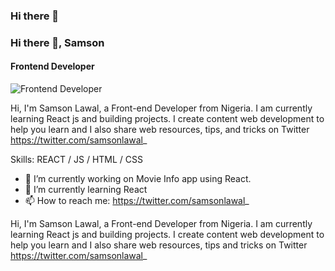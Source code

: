 ### Hi there 👋

### Hi there 👋, Samson
#### Frontend Developer
![Frontend Developer](https://twitter.com/samsonlawal_/header_photo)

Hi, I'm Samson Lawal, a Front-end Developer from Nigeria. I am currently learning React js and building projects. I create content web development to help you learn and I also share web resources, tips, and tricks on Twitter https://twitter.com/samsonlawal_

Skills: REACT / JS / HTML / CSS

- 🔭 I’m currently working on Movie Info app using React. 
- 🌱 I’m currently learning React 
- 📫 How to reach me: https://twitter.com/samsonlawal_ 










Hi, I'm Samson Lawal, a Front-end Developer from Nigeria. I am currently learning React js and building projects. I create content web development to help you learn and I also share web resources, tips and tricks on Twitter https://twitter.com/samsonlawal_
<!--
**samsonlawal/SamsonLawal** is a ✨ _special_ ✨ repository because its `README.md` (this file) appears on your GitHub profile.

Here are some ideas to get you started:

- 🔭 I’m currently working on a Movie info website
- 🌱 I’m currently learning ...
- 👯 I’m looking to collaborate on ...
- 🤔 I’m looking for help with ...
- 💬 Ask me about ...
- 📫 How to reach me: ...
- 😄 Pronouns: ...
- ⚡ Fun fact: ...
-->
